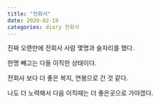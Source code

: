 ```yaml
---
title: "전회사"
date: 2020-02-19
categories: diary 전회사
---
```


진짜 오랜만에 전회사 사람 몇명과 술자리를 했다.

한명 빼고는 다들 이직한 상태이다.

전회사 보다 더 좋은 복지, 연봉으로 간 것 같다.

나도 더 노력해서 다음 이직때는 더 좋은곳으로 가야겠다.
